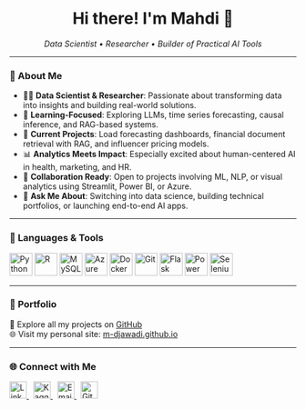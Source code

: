 <h1 align="center">Hi there! I'm Mahdi 👋</h1>

<p align="center">
  <em>Data Scientist • Researcher • Builder of Practical AI Tools</em>
</p>

---

### 🧠 About Me

- 🙋‍♂️ **Data Scientist & Researcher**: Passionate about transforming data into insights and building real-world solutions.  
- 🔬 **Learning-Focused**: Exploring LLMs, time series forecasting, causal inference, and RAG-based systems.  
- 🔭 **Current Projects**: Load forecasting dashboards, financial document retrieval with RAG, and influencer pricing models.  
- 📊 **Analytics Meets Impact**: Especially excited about human-centered AI in health, marketing, and HR.  
- 👯 **Collaboration Ready**: Open to projects involving ML, NLP, or visual analytics using Streamlit, Power BI, or Azure.  
- 💬 **Ask Me About**: Switching into data science, building technical portfolios, or launching end-to-end AI apps.

---

### 🧰 Languages & Tools
<p>
  <img src="https://cdn.jsdelivr.net/gh/devicons/devicon/icons/python/python-original.svg" height="40" alt="Python"/>
  <img src="https://cdn.jsdelivr.net/gh/devicons/devicon/icons/r/r-original.svg" height="40" alt="R"/>
  <img src="https://cdn.jsdelivr.net/gh/devicons/devicon/icons/mysql/mysql-original.svg" height="40" alt="MySQL"/>
  <img src="https://cdn.jsdelivr.net/gh/devicons/devicon/icons/azure/azure-original.svg" height="40" alt="Azure"/>
  <img src="https://cdn.jsdelivr.net/gh/devicons/devicon/icons/docker/docker-original.svg" height="40" alt="Docker"/>
  <img src="https://cdn.jsdelivr.net/gh/devicons/devicon/icons/git/git-original.svg" height="40" alt="Git"/>
  <img src="https://cdn.jsdelivr.net/gh/devicons/devicon/icons/flask/flask-original.svg" height="40" alt="Flask"/>
  <img src="https://cdn.jsdelivr.net/gh/devicons/devicon/icons/powerbi/powerbi-original.svg" height="40" alt="Power BI"/>
  <img src="https://cdn.jsdelivr.net/gh/devicons/devicon/icons/selenium/selenium-original.svg" height="40" alt="Selenium"/>
</p>

---

### 📁 Portfolio

🔗 Explore all my projects on [GitHub](https://github.com/m-djawadi)  
🌐 Visit my personal site: [m-djawadi.github.io](https://m-djawadi.github.io/)

---

### 🌐 Connect with Me

<p>
  <a href="https://www.linkedin.com/in/m-javadi/" target="_blank">
    <img src="https://cdn.jsdelivr.net/gh/devicons/devicon/icons/linkedin/linkedin-original.svg" height="30" alt="LinkedIn"/>
  </a>&nbsp;
  <a href="https://www.kaggle.com/djawadi" target="_blank">
    <img src="https://cdn.jsdelivr.net/gh/devicons/devicon/icons/kaggle/kaggle-original.svg" height="30" alt="Kaggle"/>
  </a>&nbsp;
  <a href="mailto:themahdijavadi@gmail.com" target="_blank">
    <img src="https://img.icons8.com/ios-filled/50/000000/apple-mail.png" height="30" alt="Email"/>
  </a>&nbsp;
  <a href="https://github.com/m-djawadi" target="_blank">
    <img src="https://cdn.jsdelivr.net/gh/devicons/devicon/icons/github/github-original.svg" height="30" alt="GitHub"/>
  </a>
</p>
